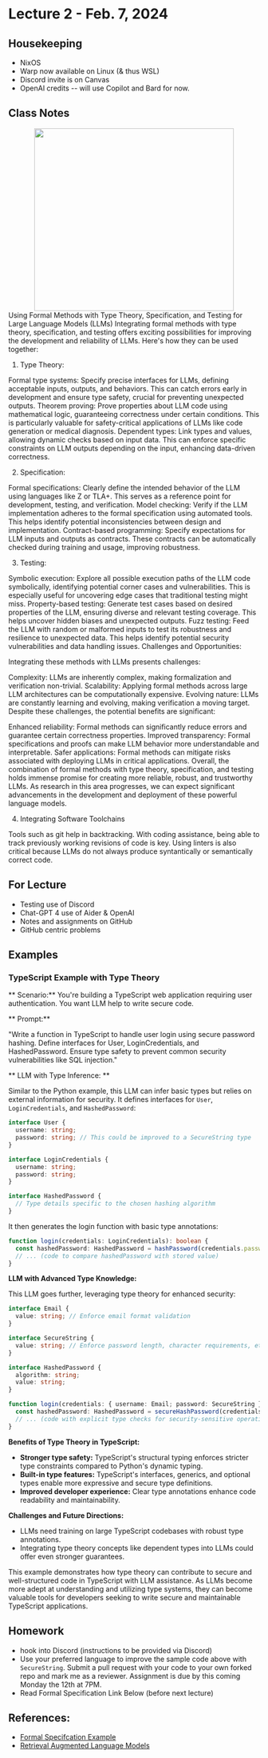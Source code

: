 # Lecture 2 - Feb. 7, 2024

## Housekeeping
- NixOS
- Warp now available on Linux (& thus WSL)
- Discord invite is on Canvas
- OpenAI credits -- will use Copilot and Bard for now.

## Class Notes

<div align="center">
  <img src="./LLM_coding_process.png" width="400" height="365" />
</div>
Using Formal Methods with Type Theory, Specification, and Testing for Large Language Models (LLMs)
Integrating formal methods with type theory, specification, and testing offers exciting possibilities for improving the development and reliability of LLMs. Here's how they can be used together:

1. Type Theory:

Formal type systems: Specify precise interfaces for LLMs, defining acceptable inputs, outputs, and behaviors. This can catch errors early in development and ensure type safety, crucial for preventing unexpected outputs.
Theorem proving: Prove properties about LLM code using mathematical logic, guaranteeing correctness under certain conditions. This is particularly valuable for safety-critical applications of LLMs like code generation or medical diagnosis.
Dependent types: Link types and values, allowing dynamic checks based on input data. This can enforce specific constraints on LLM outputs depending on the input, enhancing data-driven correctness.

2. Specification:

Formal specifications: Clearly define the intended behavior of the LLM using languages like Z or TLA+. This serves as a reference point for development, testing, and verification.
Model checking: Verify if the LLM implementation adheres to the formal specification using automated tools. This helps identify potential inconsistencies between design and implementation.
Contract-based programming: Specify expectations for LLM inputs and outputs as contracts. These contracts can be automatically checked during training and usage, improving robustness.

3. Testing:

Symbolic execution: Explore all possible execution paths of the LLM code symbolically, identifying potential corner cases and vulnerabilities. This is especially useful for uncovering edge cases that traditional testing might miss.
Property-based testing: Generate test cases based on desired properties of the LLM, ensuring diverse and relevant testing coverage. This helps uncover hidden biases and unexpected outputs.
Fuzz testing: Feed the LLM with random or malformed inputs to test its robustness and resilience to unexpected data. This helps identify potential security vulnerabilities and data handling issues.
Challenges and Opportunities:

Integrating these methods with LLMs presents challenges:

Complexity: LLMs are inherently complex, making formalization and verification non-trivial.
Scalability: Applying formal methods across large LLM architectures can be computationally expensive.
Evolving nature: LLMs are constantly learning and evolving, making verification a moving target.
Despite these challenges, the potential benefits are significant:

Enhanced reliability: Formal methods can significantly reduce errors and guarantee certain correctness properties.
Improved transparency: Formal specifications and proofs can make LLM behavior more understandable and interpretable.
Safer applications: Formal methods can mitigate risks associated with deploying LLMs in critical applications.
Overall, the combination of formal methods with type theory, specification, and testing holds immense promise for creating more reliable, robust, and trustworthy LLMs. As research in this area progresses, we can expect significant advancements in the development and deployment of these powerful language models.

4. Integrating Software Toolchains

Tools such as git help in backtracking. With coding assistance, being able to track previously working revisions of code is key. Using linters is also critical because LLMs do not always produce syntantically or semantically correct code. 


## For Lecture
- Testing use of Discord
- Chat-GPT 4 use of Aider & OpenAI
- Notes and assignments on GitHub
- GitHub centric problems

## Examples
### TypeScript Example with Type Theory

** Scenario:** You're building a TypeScript web application requiring user authentication. You want LLM help to write secure code.

** Prompt:**

"Write a function in TypeScript to handle user login using secure password hashing. Define interfaces for User, LoginCredentials, and HashedPassword. Ensure type safety to prevent common security vulnerabilities like SQL injection."

** LLM with Type Inference: **

Similar to the Python example, this LLM can infer basic types but relies on external information for security. It defines interfaces for `User`, `LoginCredentials`, and `HashedPassword`:

```typescript
interface User {
  username: string;
  password: string; // This could be improved to a SecureString type
}

interface LoginCredentials {
  username: string;
  password: string;
}

interface HashedPassword {
  // Type details specific to the chosen hashing algorithm
}
```

It then generates the login function with basic type annotations:

```typescript
function login(credentials: LoginCredentials): boolean {
  const hashedPassword: HashedPassword = hashPassword(credentials.password); // Consult type library for secure hashing
  // ... (code to compare hashedPassword with stored value)
}
```

**LLM with Advanced Type Knowledge:**

This LLM goes further, leveraging type theory for enhanced security:

```typescript
interface Email {
  value: string; // Enforce email format validation
}

interface SecureString {
  value: string; // Enforce password length, character requirements, etc.
}

interface HashedPassword {
  algorithm: string;
  value: string;
}

function login(credentials: { username: Email; password: SecureString }): boolean {
  const hashedPassword: HashedPassword = secureHashPassword(credentials.password);
  // ... (code with explicit type checks for security-sensitive operations)
}
```

**Benefits of Type Theory in TypeScript:**

* **Stronger type safety:** TypeScript's structural typing enforces stricter type constraints compared to Python's dynamic typing.
* **Built-in type features:** TypeScript's interfaces, generics, and optional types enable more expressive and secure type definitions.
* **Improved developer experience:** Clear type annotations enhance code readability and maintainability.

**Challenges and Future Directions:**

* LLMs need training on large TypeScript codebases with robust type annotations.
* Integrating type theory concepts like dependent types into LLMs could offer even stronger guarantees.

This example demonstrates how type theory can contribute to secure and well-structured code in TypeScript with LLM assistance. As LLMs become more adept at understanding and utilizing type systems, they can become valuable tools for developers seeking to write secure and maintainable TypeScript applications.

## Homework
- hook into Discord (instructions to be provided via Discord)
- Use your preferred language to improve the sample code above with `SecureString`. Submit a pull request with your code to your own forked repo and mark me as a reviewer. Assignment is due by this coming Monday the 12th at 7PM.
- Read Formal Specification Link Below (before next lecture)

## References:
- [Formal Specifcation Example](formalspec.md)
- [Retrieval Augmented Language Models](https://www.youtube.com/watch?v=mE7IDf2SmJg)
